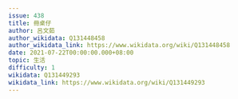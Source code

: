```yaml
---
issue: 438
title: 冊桌仔
author: 呂文茹
author_wikidata: Q131448458
author_wikidata_link: https://www.wikidata.org/wiki/Q131448458
date: 2021-07-22T00:00:00.000+08:00
topic: 生活
difficulty: 1
wikidata: Q131449293
wikidata_link: https://www.wikidata.org/wiki/Q131449293
---
```

